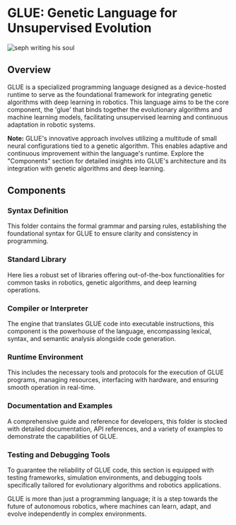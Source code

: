 # GLUE: Genetic Language for Unsupervised Evolution

![seph writing his soul](https://github.com/LoQiseaking69/Glue/blob/main/SephsLang.PNG)

## Overview
GLUE is a specialized programming language designed as a device-hosted runtime to serve as the foundational framework for integrating genetic algorithms with deep learning in robotics. This language aims to be the core component, the 'glue' that binds together the evolutionary algorithms and machine learning models, facilitating unsupervised learning and continuous adaptation in robotic systems.

**Note:** GLUE's innovative approach involves utilizing a multitude of small neural configurations tied to a genetic algorithm. This enables adaptive and continuous improvement within the language's runtime. Explore the "Components" section for detailed insights into GLUE's architecture and its integration with genetic algorithms and deep learning.

## Components

### Syntax Definition
This folder contains the formal grammar and parsing rules, establishing the foundational syntax for GLUE to ensure clarity and consistency in programming.

### Standard Library
Here lies a robust set of libraries offering out-of-the-box functionalities for common tasks in robotics, genetic algorithms, and deep learning operations.

### Compiler or Interpreter
The engine that translates GLUE code into executable instructions, this component is the powerhouse of the language, encompassing lexical, syntax, and semantic analysis alongside code generation.

### Runtime Environment
This includes the necessary tools and protocols for the execution of GLUE programs, managing resources, interfacing with hardware, and ensuring smooth operation in real-time.

### Documentation and Examples
A comprehensive guide and reference for developers, this folder is stocked with detailed documentation, API references, and a variety of examples to demonstrate the capabilities of GLUE.

### Testing and Debugging Tools
To guarantee the reliability of GLUE code, this section is equipped with testing frameworks, simulation environments, and debugging tools specifically tailored for evolutionary algorithms and robotics applications.

GLUE is more than just a programming language; it is a step towards the future of autonomous robotics, where machines can learn, adapt, and evolve independently in complex environments.